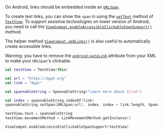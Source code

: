 On Android, links should be embedded inside an [`URLSpan`](https://developer.android.com/reference/android/text/style/URLSpan.html).

To create text links, you can show the `span` in using the [`setText`](https://developer.android.com/reference/android/widget/TextView#setText(java.lang.CharSequence)) method of [`TextView`](https://developer.android.com/reference/android/widget/TextView). To support assistive technologies on lower version of Android, you need to call the [`ViewCompat.enableAccessibleClickableSpanSupport()`](https://developer.android.com/reference/androidx/core/view/ViewCompat#enableAccessibleClickableSpanSupport(android.view.View)) method.

The helper method [`ViewCompat.addLinks()`](https://developer.android.com/reference/android/text/util/Linkify#addLinks(android.text.Spannable,%20int)) is also useful to automatically create accessible links.

Warning: you have to remove the [`android:autoLink`](https://developer.android.com/reference/android/widget/TextView#attr_android:autoLink) attribute from your XML to make your `URLSpan`'s clickable.

```kotlin
val textView = TextView(this)

val url = "https://appt.org"
val link = "Appt"

val spannableString = SpannableString("Learn more about $link")

val index = spannableString.indexOf(link)
spannableString.setSpan(URLSpan(url), index, index + link.length, Spanned.SPAN_EXCLUSIVE_EXCLUSIVE)

textView.text = spannableString
textView.movementMethod = LinkMovementMethod.getInstance()

ViewCompat.enableAccessibleClickableSpanSupport(textView)
```
